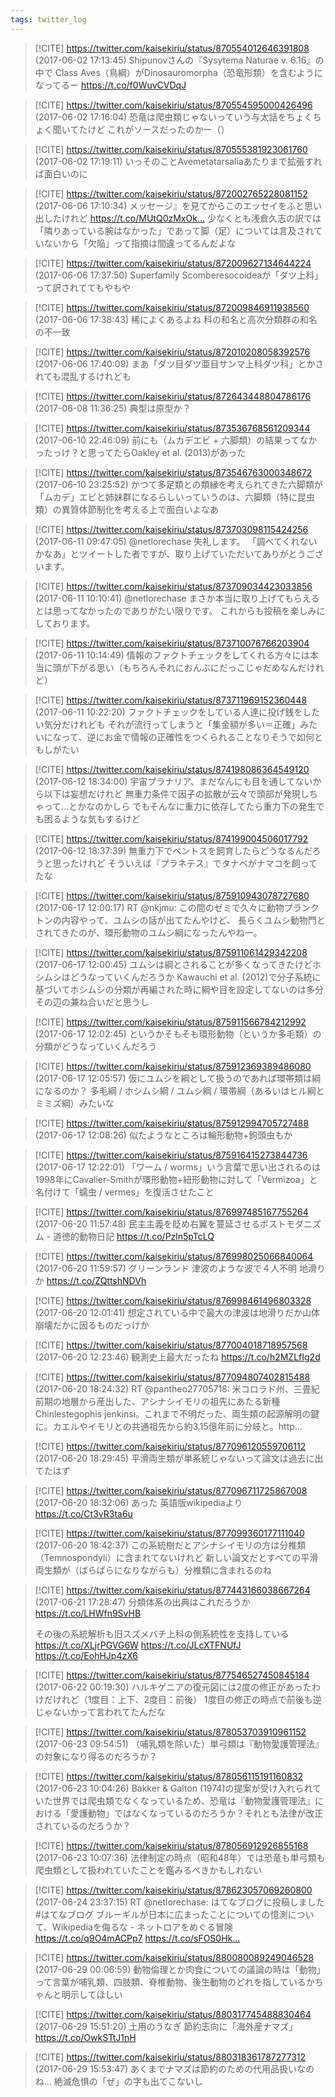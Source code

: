 ```yaml
---
tags: twitter_log
---
```


> [!CITE] https://twitter.com/kaisekiriu/status/870554012646391808 (2017-06-02 17:13:45)
> Shipunovさんの『Sysytema Naturae v. 6.16』の中で
> Class Aves（鳥綱）がDinosauromorpha（恐竜形類）を含むようになってるー
> https://t.co/f0WuvCVDqJ

> [!CITE] https://twitter.com/kaisekiriu/status/870554595000426496 (2017-06-02 17:16:04)
> 恐竜は爬虫類じゃないっていう与太話をちょくちょく聞いてたけど
> これがソースだったのかー（）

> [!CITE] https://twitter.com/kaisekiriu/status/870555381923061760 (2017-06-02 17:19:11)
> いっそのことAvemetatarsaliaあたりまで拡張すれば面白いのに

> [!CITE] https://twitter.com/kaisekiriu/status/872002765228081152 (2017-06-06 17:10:34)
> メッセージ』を見てからこのエッセイをふと思い出したけれど
> https://t.co/MUtQ0zMxOk…
> 少なくとも浅倉久志の訳では「隣りあっている腕はなかった」であって脚（足）については言及されていないから「欠陥」って指摘は間違ってるんだよな

> [!CITE] https://twitter.com/kaisekiriu/status/872009627134644224 (2017-06-06 17:37:50)
> Superfamily Scomberesocoideaが「ダツ上科」って訳されててもやもや

> [!CITE] https://twitter.com/kaisekiriu/status/872009846911938560 (2017-06-06 17:38:43)
> 稀によくあるよね
> 科の和名と高次分類群の和名の不一致

> [!CITE] https://twitter.com/kaisekiriu/status/872010208058392576 (2017-06-06 17:40:09)
> まあ「ダツ目ダツ亜目サンマ上科ダツ科」とかされても混乱するけれども

> [!CITE] https://twitter.com/kaisekiriu/status/872643448804786176 (2017-06-08 11:36:25)
> 典型は原型か？

> [!CITE] https://twitter.com/kaisekiriu/status/873536768561209344 (2017-06-10 22:46:09)
> 前にも（ムカデエビ + 六脚類）の結果ってなかったっけ？と思ってたらOakley et al. (2013)があった

> [!CITE] https://twitter.com/kaisekiriu/status/873546763000348672 (2017-06-10 23:25:52)
> かつて多足類との類縁を考えられてきた六脚類が「ムカデ」エビと姉妹群になるらしいっていうのは、六脚類（特に昆虫類）の異質体節制化を考える上で面白いよなあ

> [!CITE] https://twitter.com/kaisekiriu/status/873703098115424256 (2017-06-11 09:47:05)
> @netlorechase 失礼します。
> 「調べてくれないかなあ」とツイートした者ですが、取り上げていただいてありがとうございます。

> [!CITE] https://twitter.com/kaisekiriu/status/873709034423033856 (2017-06-11 10:10:41)
> @netlorechase まさか本当に取り上げてもらえるとは思ってなかったのでありがたい限りです。
> これからも投稿を楽しみにしております。

> [!CITE] https://twitter.com/kaisekiriu/status/873710076766203904 (2017-06-11 10:14:49)
> 情報のファクトチェックをしてくれる方々には本当に頭が下がる思い（もちろんそれにおんぶにだっこじゃだめなんだけれど）

> [!CITE] https://twitter.com/kaisekiriu/status/873711969152360448 (2017-06-11 10:22:20)
> ファクトチェックをしている人達に投げ銭をしたい気分だけれども
> それが流行ってしまうと「集金額が多い＝正確」みたいになって、逆にお金で情報の正確性をつくられることなりそうで如何ともしがたい

> [!CITE] https://twitter.com/kaisekiriu/status/874198086364549120 (2017-06-12 18:34:00)
> 宇宙プラナリア、まだなんにも目を通してないから以下は妄想だけれど
> 無重力条件で因子の拡散が云々で頭部が発現しちゃって…とかなのかしら
> でもそんなに重力に依存してたら重力下の発生でも困るような気もするけど

> [!CITE] https://twitter.com/kaisekiriu/status/874199004506017792 (2017-06-12 18:37:39)
> 無重力下でベントスを飼育したらどうなるんだろうと思ったけれど
> そういえば『プラネテス』でタナベがナマコを飼ってたな

> [!CITE] https://twitter.com/kaisekiriu/status/875910943078727680 (2017-06-17 12:00:17)
> RT @nkjmu: この間のゼミで久々に動物プランクトンの内容やって、ユムシの話が出てたんやけど、
> 長らくユムシ動物門とされてきたのが、環形動物のユムシ綱になったんやねー。

> [!CITE] https://twitter.com/kaisekiriu/status/875911061429342208 (2017-06-17 12:00:45)
> ユムシは綱とされることが多くなってきたけどホシムシはどうなっていくんだろうか
> Kawauchi et al. (2012)で分子系統に基づいてホシムシの分類が再編された時に綱や目を設定してないのは多分その辺の兼ね合いだと思うし

> [!CITE] https://twitter.com/kaisekiriu/status/875911566784212992 (2017-06-17 12:02:45)
> というかそもそも環形動物（というか多毛類）の分類がどうなっていくんだろう

> [!CITE] https://twitter.com/kaisekiriu/status/875912369389486080 (2017-06-17 12:05:57)
> 仮にユムシを綱として扱うのであれば環帯類は綱になるのか？
> 多毛綱 / ホシムシ綱 / ユムシ綱 / 環帯綱（あるいはヒル綱とミミズ綱）みたいな

> [!CITE] https://twitter.com/kaisekiriu/status/875912994705727488 (2017-06-17 12:08:26)
> 似たようなところは輪形動物+鉤頭虫もか

> [!CITE] https://twitter.com/kaisekiriu/status/875916415273844736 (2017-06-17 12:22:01)
> 「ワーム / worms」いう言葉で思い出されるのは1998年にCavalier-Smithが環形動物+紐形動物に対して「Vermizoa」と名付けて「蠕虫 / vermes」を復活させたこと

> [!CITE] https://twitter.com/kaisekiriu/status/876997485167755264 (2017-06-20 11:57:48)
> 民主主義を貶め右翼を蔓延させるポストモダニズム - 道徳的動物日記 https://t.co/Pzln5pTcLQ

> [!CITE] https://twitter.com/kaisekiriu/status/876998025066840064 (2017-06-20 11:59:57)
> グリーンランド 津波のような波で４人不明 地滑りか
> https://t.co/ZQttshNDVh

> [!CITE] https://twitter.com/kaisekiriu/status/876998461496803328 (2017-06-20 12:01:41)
> 想定されている中で最大の津波は地滑りだか山体崩壊だかに因るものだっけか

> [!CITE] https://twitter.com/kaisekiriu/status/877004018718957568 (2017-06-20 12:23:46)
> 観測史上最大だったね
> https://t.co/h2MZLfIg2d

> [!CITE] https://twitter.com/kaisekiriu/status/877094807402815488 (2017-06-20 18:24:32)
> RT @pantheo27705718: 米コロラド州、三畳紀前期の地層から産出した、アシナシイモリの祖先にあたる新種 Chinlestegophis jenkinsi。これまで不明だった、両生類の起源解明の鍵に。カエルやイモリとの共通祖先から約3.15億年前に分岐と。http…

> [!CITE] https://twitter.com/kaisekiriu/status/877096120559706112 (2017-06-20 18:29:45)
> 平滑両生類が単系統じゃないって論文は過去に出てたはず

> [!CITE] https://twitter.com/kaisekiriu/status/877096711725867008 (2017-06-20 18:32:06)
> あった
> 英語版wikipediaより
> https://t.co/Ct3vR3ta6u

> [!CITE] https://twitter.com/kaisekiriu/status/877099360177111040 (2017-06-20 18:42:37)
> この系統樹だとアシナシイモリの方は分椎類（Temnospondyli）に含まれてないけれど
> 新しい論文だとすべての平滑両生類が（ばらばらになりながらも）分椎類に含まれるのね

> [!CITE] https://twitter.com/kaisekiriu/status/877443166038667264 (2017-06-21 17:28:47)
> 分類体系の出典はこれだろうか
> https://t.co/LHWfn9SvHB
> 
> その後の系統解析も旧スズメバチ上科の側系統性を支持している
> https://t.co/XLjrPGVG6W
> https://t.co/JLcXTFNUfJ https://t.co/EohHJp4zX6

> [!CITE] https://twitter.com/kaisekiriu/status/877546527450845184 (2017-06-22 00:19:30)
> ハルキゲニアの復元図には2度の修正があったわけだけれど（1度目：上下、2度目：前後）
> 1度目の修正の時点で前後も逆じゃないかって言われてたんだな

> [!CITE] https://twitter.com/kaisekiriu/status/878053703910961152 (2017-06-23 09:54:51)
> （哺乳類を除いた）単弓類は『動物愛護管理法』の対象になり得るのだろうか？

> [!CITE] https://twitter.com/kaisekiriu/status/878056115191160832 (2017-06-23 10:04:26)
> Bakker &amp; Galton (1974)の提案が受け入れられていた世界では爬虫類でなくなっているため、恐竜は『動物愛護管理法』における「愛護動物」ではなくなっているのだろうか？それとも法律が改正されているのだろうか？

> [!CITE] https://twitter.com/kaisekiriu/status/878056912926855168 (2017-06-23 10:07:36)
> 法律制定の時点（昭和48年）では恐竜も単弓類も爬虫類として扱われていたことを鑑みるべきかもしれない

> [!CITE] https://twitter.com/kaisekiriu/status/878623057069260800 (2017-06-24 23:37:15)
> RT @netlorechase: はてなブログに投稿しました #はてなブログ
> ブルーギルが日本に広まったことについての憶測について、Wikipediaを侮るな - ネットロアをめぐる冒険
> https://t.co/q9O4mACPp7 https://t.co/sFOS0Hk…

> [!CITE] https://twitter.com/kaisekiriu/status/880080089249046528 (2017-06-29 00:06:59)
> 動物倫理とか肉食についての議論の時は「動物」って言葉が哺乳類、四肢類、脊椎動物、後生動物のどれを指しているかちゃんと明示してほしい

> [!CITE] https://twitter.com/kaisekiriu/status/880317745488830464 (2017-06-29 15:51:20)
> 土用のうなぎ 節約志向に「海外産ナマズ」
> https://t.co/OwkSTtJ1nH

> [!CITE] https://twitter.com/kaisekiriu/status/880318361787277312 (2017-06-29 15:53:47)
> あくまでナマズは節約のための代用品扱いなのね…
> 絶滅危惧の「ぜ」の字も出てこないし
